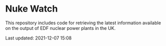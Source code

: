 # Nuke Watch

This repository includes code for retrieving the latest information available on the output of EDF nuclear power plants in the UK.

Last updated: 2021-12-07 15:08